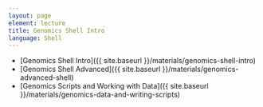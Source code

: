 ```yaml
---
layout: page
element: lecture
title: Genomics Shell Intro
language: Shell
---
```


* [Genomics Shell Intro]({{ site.baseurl }}/materials/genomics-shell-intro)
* [Genomics Shell Advanced]({{ site.baseurl }}/materials/genomics-advanced-shell)
* [Genomics Scripts and Working with Data]({{ site.baseurl }}/materials/genomics-data-and-writing-scripts)






